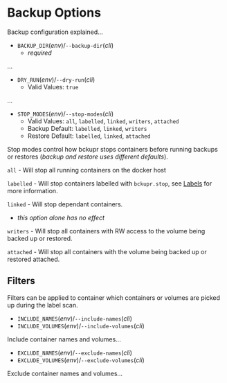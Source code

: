 # Backup Options

Backup configuration explained...

* `BACKUP_DIR`(_env_)/`--backup-dir`(_cli_)
    * _required_

...

* `DRY_RUN`(_env_)/`--dry-run`(_cli_)
    * Valid Values: `true`

...

* `STOP_MODES`(_env_)/`--stop-modes`(_cli_)
    * Valid Values: `all`, `labelled`, `linked`, `writers`, `attached`
    * Backup Default: `labelled`, `linked`, `writers`
    * Restore Default: `labelled`, `linked`, `attached`

Stop modes control how bckupr stops containers before running backups or restores (_backup and restore uses different defaults_).

`all` - Will stop all running containers on the docker host

`labelled` - Will stop containers labelled with `bckupr.stop`, see [Labels](labels.md) for more information.

`linked` - Will stop dependant containers.
* _this option alone has no effect_

`writers` - Will stop all containers with RW access to the volume being backed up or restored.

`attached` - Will stop all containers with the volume being backed up or restored attached.

## Filters

Filters can be applied to container which containers or volumes are picked up during the label scan.

* `INCLUDE_NAMES`(_env_)/`--include-names`(_cli_)
* `INCLUDE_VOLUMES`(_env_)/`--include-volumes`(_cli_)

Include container names and volumes...

* `EXCLUDE_NAMES`(_env_)/`--exclude-names`(_cli_)
* `EXCLUDE_VOLUMES`(_env_)/`--exclude-volumes`(_cli_)

Exclude container names and volumes...
